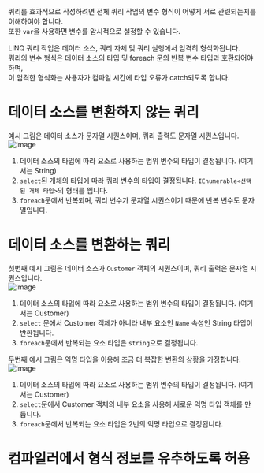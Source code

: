 쿼리를 효과적으로 작성하려면 전체 쿼리 작업의 변수 형식이 어떻게 서로 관련되는지를 이해하여야 합니다.   
또한 `var`을 사용하면 변수를 암시적으로 설정할 수 있습니다.

LINQ 쿼리 작업은 데이터 소스, 쿼리 자체 및 쿼리 실행에서 엄격히 형식화됩니다.  
쿼리의 변수 형식은 데이터 소스의 타입 및 foreach 문의 반복 변수 타입과 호환되어야 하며,     
이 엄격한 형식화는 사용자가 컴파일 시간에 타입 오류가 catch되도록 합니다.

# 데이터 소스를 변환하지 않는 쿼리
예시 그림은 데이터 소스가 문자열 시퀀스이며, 쿼리 출력도 문자열 시퀀스입니다.        
![image](https://github.com/user-attachments/assets/bafa3cae-fa6d-4372-9fb7-164469a31401)

1. 데이터 소스의 타입에 따라 요소로 사용하는 범위 변수의 타입이 결정됩니다. (여기서는 String)
2. `select`된 개체의 타입에 따라 쿼리 변수의 타입이 결정됩니다.
`IEnumerable<선택된 개체 타입>`의 형태를 띕니다.   
3. `foreach`문에서 반복되며, 쿼리 변수가 문자열 시퀀스이기 때문에 반복 변수도 문자열입니다.

# 데이터 소스를 변환하는 쿼리
첫번째 예시 그림은 데이터 소스가 `Customer` 객체의 시퀀스이며, 쿼리 출력은 문자열 시퀀스입니다.       
![image](https://github.com/user-attachments/assets/e79dc1de-134f-491b-b37c-7bc14daab8e3)

1. 데이터 소스의 타입에 따라 요소로 사용하는 범위 변수의 타입이 결정됩니다. (여기서는 Customer)
2. `select` 문에서 Customer 객체가 아니라 내부 요소인 `Name` 속성인 String 타입이 반환됩니다.
3. `foreach`문에서 반복되는 요소 타입은 `string`으로 결정됩니다.

두번째 예시 그림은 익명 타입을 이용해 조금 더 복잡한 변환의 상황을 가정합니다.       
![image](https://github.com/user-attachments/assets/d63d5556-90e0-4b8c-9009-ac93d06c0874)

1. 데이터 소스의 타입에 따라 요소로 사용하는 범위 변수의 타입이 결정됩니다. (여기서는 Customer)
2. `select`문에서 Customer 객체의 내부 요소을 사용해 새로운 익명 타입 객체를 만듭니다.
3. `foreach`문에서 반복되는 요소 타입은 2번의 익명 타입으로 결정됩니다.

# 컴파일러에서 형식 정보를 유추하도록 허용
